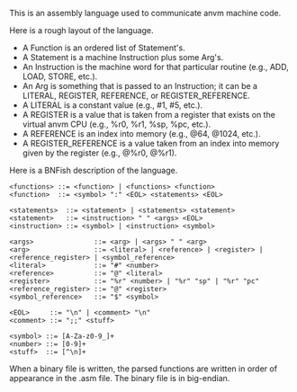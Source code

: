 This is an assembly language used to communicate anvm machine code.

Here is a rough layout of the language.
- A Function is an ordered list of Statement's.
- A Statement is a machine Instruction plus some Arg's.
- An Instruction is the machine word for that particular routine (e.g., ADD, LOAD, STORE, etc.).
- An Arg is something that is passed to an Instruction; it can be a LITERAL, REGISTER, REFERENCE, or REGISTER\_REFERENCE.
- A LITERAL is a constant value (e.g., #1, #5, etc.).
- A REGISTER is a value that is taken from a register that exists on the virtual anvm CPU (e.g., %r0, %r1, %sp, %pc, etc.).
- A REFERENCE is an index into memory (e.g., @64, @1024, etc.).
- A REGISTER\_REFERENCE is a value taken from an index into memory given by the register (e.g., @%r0, @%r1).

Here is a BNFish description of the language.
```
<functions> ::= <function> | <functions> <function>
<function>  ::= <symbol> ":" <EOL> <statements> <EOL>

<statements>  ::= <statement> | <statements> <statement>
<statement>   ::= <instruction> " " <args> <EOL>
<instruction> ::= <symbol> | <instruction> <symbol>

<args>               ::= <arg> | <args> " " <arg>
<arg>                ::= <literal> | <reference> | <register> | <reference_register> | <symbol_reference>
<literal>            ::= "#" <number>
<reference>          ::= "@" <literal>
<register>           ::= "%r" <number> | "%r" "sp" | "%r" "pc"
<reference_register> ::= "@" <register>
<symbol_reference>   ::= "$" <symbol>

<EOL>     ::= "\n" | <comment> "\n"
<comment> ::= ";;" <stuff>

<symbol> ::= [A-Za-z0-9_]+
<number> ::= [0-9]+
<stuff>  ::= [^\n]+
```

When a binary file is written, the parsed functions are written in order of appearance in the .asm file.
The binary file is in big-endian.

